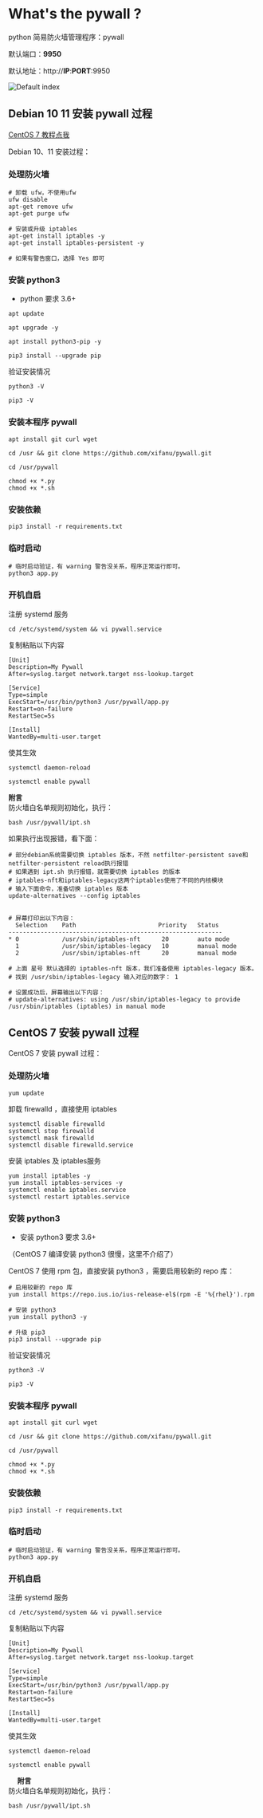# What's the pywall ?

python 简易防火墙管理程序：pywall

默认端口：**9950**

默认地址：http://**IP**:**PORT**:9950

![Default index](screen/index.jpg) 


## Debian 10 11 安装 pywall 过程

[CentOS 7 教程点我](#CentOS-7-安装-pywall-过程)

Debian 10、11 安装过程：

### 处理防火墙

```
# 卸载 ufw，不使用ufw
ufw disable
apt-get remove ufw
apt-get purge ufw

# 安装或升级 iptables
apt-get install iptables -y
apt-get install iptables-persistent -y

# 如果有警告窗口，选择 Yes 即可
```

### 安装 python3

- python 要求 3.6+

```
apt update

apt upgrade -y

apt install python3-pip -y

pip3 install --upgrade pip

```

验证安装情况

```
python3 -V

pip3 -V
```


### 安装本程序 pywall

```
apt install git curl wget

cd /usr && git clone https://github.com/xifanu/pywall.git

cd /usr/pywall

chmod +x *.py
chmod +x *.sh
```

### 安装依赖

```
pip3 install -r requirements.txt
```

### 临时启动

```
# 临时启动验证，有 warning 警告没关系，程序正常运行即可。
python3 app.py
```

### 开机自启

注册 systemd 服务

```
cd /etc/systemd/system && vi pywall.service
```

复制粘贴以下内容

```
[Unit]
Description=My Pywall
After=syslog.target network.target nss-lookup.target

[Service]
Type=simple
ExecStart=/usr/bin/python3 /usr/pywall/app.py
Restart=on-failure
RestartSec=5s

[Install]
WantedBy=multi-user.target
```

使其生效

```
systemctl daemon-reload

systemctl enable pywall
```

**附言**  
防火墙白名单规则初始化，执行： 
```
bash /usr/pywall/ipt.sh
```

如果执行出现报错，看下面： 
```
# 部分debian系统需要切换 iptables 版本，不然 netfilter-persistent save和netfilter-persistent reload执行报错
# 如果遇到 ipt.sh 执行报错，就需要切换 iptables 的版本
# iptables-nft和iptables-legacy这两个iptables使用了不同的内核模块
# 输入下面命令，准备切换 iptables 版本
update-alternatives --config iptables


# 屏幕打印出以下内容：
  Selection    Path                       Priority   Status
------------------------------------------------------------
* 0            /usr/sbin/iptables-nft      20        auto mode
  1            /usr/sbin/iptables-legacy   10        manual mode
  2            /usr/sbin/iptables-nft      20        manual mode

# 上面 星号 默认选择的 iptables-nft 版本，我们准备使用 iptables-legacy 版本。
# 找到 /usr/sbin/iptables-legacy 输入对应的数字： 1

# 设置成功后，屏幕输出以下内容：
# update-alternatives: using /usr/sbin/iptables-legacy to provide /usr/sbin/iptables (iptables) in manual mode
```

## CentOS 7 安装 pywall 过程

CentOS 7 安装 pywall 过程：

### 处理防火墙

```
yum update
```

卸载 firewalld ，直接使用 iptables

```
systemctl disable firewalld
systemctl stop firewalld
systemctl mask firewalld
systemctl disable firewalld.service
```

安装 iptables 及 iptables服务

```
yum install iptables -y
yum install iptables-services -y
systemctl enable iptables.service
systemctl restart iptables.service
```

### 安装 python3

- 安装 python3 要求 3.6+

（CentOS 7 编译安装 python3 很慢，这里不介绍了）

CentOS 7 使用 rpm 包，直接安装 python3 ，需要启用较新的 repo 库：

```
# 启用较新的 repo 库
yum install https://repo.ius.io/ius-release-el$(rpm -E '%{rhel}').rpm

# 安装 python3
yum install python3 -y

# 升级 pip3
pip3 install --upgrade pip
```

验证安装情况

```
python3 -V

pip3 -V
```


### 安装本程序 pywall

```
apt install git curl wget

cd /usr && git clone https://github.com/xifanu/pywall.git

cd /usr/pywall

chmod +x *.py
chmod +x *.sh
```

### 安装依赖

```
pip3 install -r requirements.txt
```

### 临时启动

```
# 临时启动验证，有 warning 警告没关系，程序正常运行即可。
python3 app.py
```

### 开机自启

注册 systemd 服务

```
cd /etc/systemd/system && vi pywall.service
```

复制粘贴以下内容

```
[Unit]
Description=My Pywall
After=syslog.target network.target nss-lookup.target

[Service]
Type=simple
ExecStart=/usr/bin/python3 /usr/pywall/app.py
Restart=on-failure
RestartSec=5s

[Install]
WantedBy=multi-user.target
```

使其生效

```
systemctl daemon-reload

systemctl enable pywall
```
　
**附言**  
防火墙白名单规则初始化，执行： 
```
bash /usr/pywall/ipt.sh
```